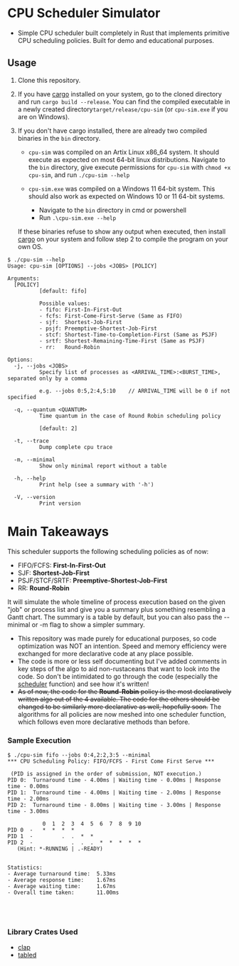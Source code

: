 # CPU Scheduler Simulator

- Simple CPU scheduler built completely in Rust that implements primitive CPU scheduling policies. Built for demo and educational purposes.

## Usage
1. Clone this repository.
2. If you have [cargo](https://crates.io/) installed on your system, go to the cloned directory and run ```cargo build --release```. You can find the compiled executable in a newly created directory```target/release/cpu-sim``` (or ```cpu-sim.exe``` if you are on Windows).
3. If you don't have cargo installed, there are already two compiled binaries in the ```bin``` directory.
	- ```cpu-sim``` was compiled on an Artix Linux x86_64 system. It should execute as expected on most 64-bit linux distributions.
    Navigate to the ```bin``` directory, give execute permissions for ```cpu-sim``` with ```chmod +x cpu-sim```, and run ```./cpu-sim --help```
	
	- ```cpu-sim.exe``` was compiled on a Windows 11 64-bit system. This should also work as expected on Windows 10 or 11 64-bit systems. <br />
 		- Navigate to the ```bin``` directory in cmd or powershell
   		- Run ```.\cpu-sim.exe --help```
	
	If these binaries refuse to show any output when executed, then install [cargo](https://crates.io/) on your system and follow step 2 to compile the program on your own OS.

```
$ ./cpu-sim --help
Usage: cpu-sim [OPTIONS] --jobs <JOBS> [POLICY]

Arguments:
  [POLICY]
          [default: fifo]

          Possible values:
          - fifo: First-In-First-Out
          - fcfs: First-Come-First-Serve (Same as FIFO)
          - sjf:  Shortest-Job-First
          - psjf: Preemptive-Shortest-Job-First
          - stcf: Shortest-Time-to-Completion-First (Same as PSJF)
          - srtf: Shortest-Remaining-Time-First (Same as PSJF)
          - rr:   Round-Robin

Options:
  -j, --jobs <JOBS>
          Specify list of processes as <ARRIVAL_TIME>:<BURST_TIME>, separated only by a comma

          e.g. --jobs 0:5,2:4,5:10    // ARRIVAL_TIME will be 0 if not specified

  -q, --quantum <QUANTUM>
          Time quantum in the case of Round Robin scheduling policy

          [default: 2]

  -t, --trace
          Dump complete cpu trace

  -m, --minimal
          Show only minimal report without a table

  -h, --help
          Print help (see a summary with '-h')

  -V, --version
          Print version
```


# Main Takeaways

This scheduler supports the following scheduling policies as of now:<br/>
  - FIFO/FCFS: **First-In-First-Out**
  - SJF: **Shortest-Job-First**
  - PSJF/STCF/SRTF: **Preemptive-Shortest-Job-First**
  - RR: **Round-Robin**<br/>

  It will simulate the whole timeline of process execution based on the given "job" or process list and give you a summary plus something resembling a Gantt chart. The summary is a table by default, but you can also pass the --minimal or -m flag to show a simpler summary.

- This repository was made purely for educational purposes, so code optimization was NOT an intention. Speed and memory efficiency were exchanged for more declarative code at any place possible.
- The code is more or less self documenting but I've added comments in key steps of the algo to aid non-rustaceans that want to look into the code. So don't be intimidated to go through the code (especially the [scheduler](https://github.com/Zeph16/cpu-scheduler-sim/blob/main/src/handler/mod.rs) function) and see how it's written!
- ~~As of now, the code for the **Round-Robin** policy is the most declaratively written algo out of the 4 available. The code for the others should be changed to be similarly more declarative as well, hopefully soon.~~ The algorithms for all policies are now meshed into one scheduler function, which follows even more declarative methods than before.

### Sample Execution
```
$ ./cpu-sim fifo --jobs 0:4,2:2,3:5 --minimal
*** CPU Scheduling Policy: FIFO/FCFS - First Come First Serve ***

 (PID is assigned in the order of submission, NOT execution.)
PID 0:  Turnaround time - 4.00ms | Waiting time - 0.00ms | Response time - 0.00ms
PID 1:  Turnaround time - 4.00ms | Waiting time - 2.00ms | Response time - 2.00ms
PID 2:  Turnaround time - 8.00ms | Waiting time - 3.00ms | Response time - 3.00ms

           0  1  2  3  4  5  6  7  8  9 10
PID 0  -   *  *  *  *
PID 1  -         .  .  *  *
PID 2  -            .  .  .  *  *  *  *  *
   (Hint: *-RUNNING | .-READY)


Statistics:
- Average turnaround time:  5.33ms
- Average response time:    1.67ms
- Average waiting time:     1.67ms
- Overall time taken:       11.00ms
```
<br/>
<br/>

### Library Crates Used
- [clap](https://github.com/clap-rs/clap)
- [tabled](https://github.com/zhiburt/tabled)

